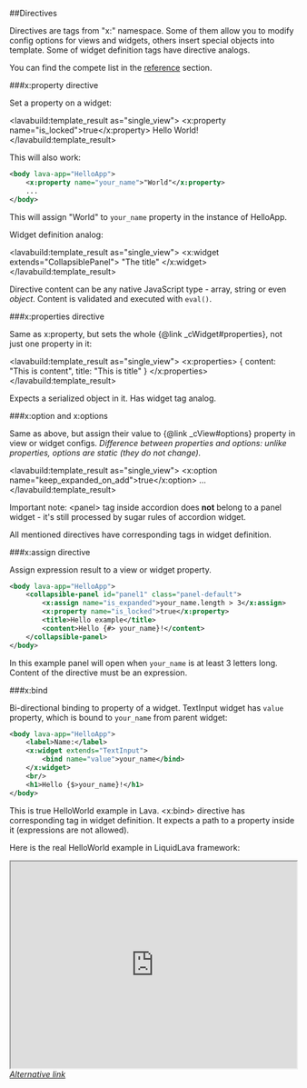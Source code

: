 
##Directives

Directives are tags from "x:" namespace.
Some of them allow you to modify config options for views and widgets, others insert special objects into template.
Some of widget definition tags have directive analogs.

You can find the compete list in the <a href="/www/doc.html#tab=reference">reference</a> section.

###x:property directive

Set a property on a widget:

<lavabuild:template_result as="single_view">
<collapsible-panel id="panel1">
	<x:property name="is_locked">true</x:property>
	<title>Hello example</title>
	<content>Hello World!</content>
</collapsible-panel>
</lavabuild:template_result>

This will also work:

```xml
<body lava-app="HelloApp">
	<x:property name="your_name">"World"</x:property>
	...
</body>
```

This will assign <str>"World"</str> to `your_name` property in the instance of HelloApp.

Widget definition analog:

<lavabuild:template_result as="single_view">
<x:widget extends="CollapsiblePanel">
	<property name="title">"The title"</property>
</x:widget>
</lavabuild:template_result>

Directive content can be any native JavaScript type - array, string or even <i>object</i>. 
Content is validated and executed with `eval()`.

###x:properties directive

Same as x:property, but sets the whole {@link _cWidget#properties}, not just one property in it:

<lavabuild:template_result as="single_view">
<collapsible-panel>
	<x:properties>
		{
			content: "This is content",
			title: "This is title"
		}
	</x:properties>
</collapsible-panel>
</lavabuild:template_result>

Expects a serialized object in it. Has widget tag analog.

###x:option and x:options

Same as above, but assign their value to {@link _cView#options} property in view or widget configs.
<i>Difference between properties and options: unlike properties, options are static (they do not change).</i>

<lavabuild:template_result as="single_view">
<accordion>
	<x:option name="keep_expanded_on_add">true</x:option>
	<panels>
		<panel>
			<title>Panel 1</title>
			<content>...</content>
		</panel>
	</panels>
</accordion>
</lavabuild:template_result>

Important note: &lt;panel&gt; tag inside accordion does <b>not</b> belong to a panel widget -
it's still processed by sugar rules of accordion widget.

All mentioned directives have corresponding tags in widget definition.

###x:assign directive

Assign expression result to a view or widget property.

```xml
<body lava-app="HelloApp">
	<collapsible-panel id="panel1" class="panel-default">
		<x:assign name="is_expanded">your_name.length > 3</x:assign>
		<x:property name="is_locked">true</x:property>
		<title>Hello example</title>
		<content>Hello {#> your_name}!</content>
	</collapsible-panel>
</body>
```

In this example panel will open when `your_name` is at least 3 letters long.
Content of the directive must be an expression.

###x:bind

Bi-directional binding to property of a widget. TextInput widget has `value` property, which is bound to `your_name`
from parent widget:

```xml
<body lava-app="HelloApp">
	<label>Name:</label>
	<x:widget extends="TextInput">
		<bind name="value">your_name</bind>
	</x:widget>
	<br/>
	<h1>Hello {$>your_name}!</h1>
</body>
```

This is true HelloWorld example in Lava. &lt;x:bind&gt; directive has corresponding tag in widget definition.
It expects a path to a property inside it (expressions are not allowed).

Here is the real HelloWorld example in LiquidLava framework:
<iframe style="height: 26em; width: 100%" src="http://embed.plnkr.co/HJRgNh/preview"></iframe>
<i><a href="/www/demos/hello.html">Alternative link</a></i>